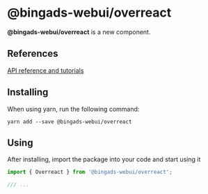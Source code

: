 # @bingads-webui/overreact

**@bingads-webui/overreact** is a new component.

## References
[API reference and tutorials](http://bingadsinternal.azurewebsites.net/campaignui/client-data/jsdoc/overreact)

## Installing

When using yarn, run the following command:

```shell
yarn add --save @bingads-webui/overreact
```

## Using

After installing, import the package into your code and start using it

```javascript
import { Overreact } from '@bingads-webui/overreact';

/// ...
```
